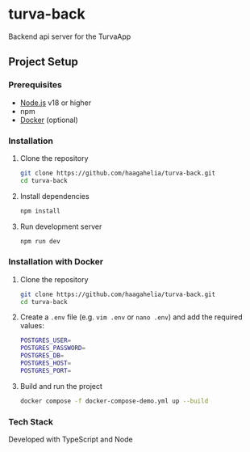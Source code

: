 # turva-back

Backend api server for the TurvaApp

## Project Setup

### Prerequisites

- [Node.js](https://nodejs.org/) v18 or higher
- npm
- [Docker](https://docs.docker.com/) (optional)

### Installation

1. Clone the repository

    ```bash
    git clone https://github.com/haagahelia/turva-back.git
    cd turva-back
    ```

2. Install dependencies

    ```bash
    npm install
    ```

3. Run development server

    ```bash
    npm run dev
    ```

### Installation with Docker

1. Clone the repository

    ```bash
    git clone https://github.com/haagahelia/turva-back.git
    cd turva-back
    ```

2. Create a `.env` file (e.g. `vim .env` or `nano .env`)
and add the required values:

    ```bash
    POSTGRES_USER=
    POSTGRES_PASSWORD=
    POSTGRES_DB=
    POSTGRES_HOST=
    POSTGRES_PORT=
    ```

3. Build and run the project

    ```bash
    docker compose -f docker-compose-demo.yml up --build
    ```

### Tech Stack

Developed with TypeScript and Node
